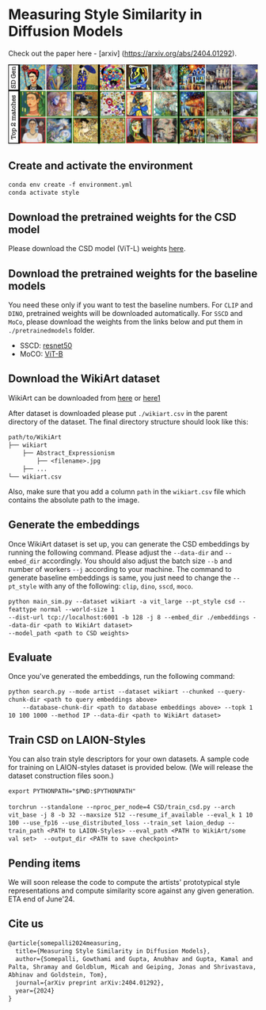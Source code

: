 # Measuring Style Similarity in Diffusion Models
Check out the paper here - [arxiv] (https://arxiv.org/abs/2404.01292).

![alt text](github_teaser.jpg "Generations from Stable Diffusion and corresponding matches from LAION-Styles split")

## Create and activate the environment

```
conda env create -f environment.yml
conda activate style
```

## Download the pretrained weights for the CSD model

Please download the CSD model (ViT-L) weights [here](https://drive.google.com/file/d/1FX0xs8p-C7Ob-h5Y4cUhTeOepHzXv_46/view?usp=sharing). 


## Download the pretrained weights for the baseline models

You need these only if you want to test the baseline numbers. For `CLIP` and `DINO`, pretrained weights will be downloaded automatically. For `SSCD` and `MoCo`, please download the weights
from the links below and put them in `./pretrainedmodels` folder.

* SSCD: [resnet50](https://dl.fbaipublicfiles.com/sscd-copy-detection/sscd_disc_mixup.torchscript.pt)
* MoCO: [ViT-B](https://dl.fbaipublicfiles.com/moco-v3/vit-b-300ep/vit-b-300ep.pth.tar)



## Download the WikiArt dataset
WikiArt can be downloaded from [here](https://drive.google.com/file/d/1vTChp3nU5GQeLkPwotrybpUGUXj12BTK/view?usp=drivesdk0)
or [here1](http://web.fsktm.um.edu.my/~cschan/source/ICIP2017/wikiart.zip)

After dataset is downloaded please put `./wikiart.csv` in the parent directory of the dataset. The final directory structure should look like this:
```
path/to/WikiArt
├── wikiart
    ├── Abstract_Expressionism
        ├── <filename>.jpg
    ├── ...
└── wikiart.csv
```

Also, make sure that you add a column `path` in the `wikiart.csv` file which contains the absolute path to the image.

## Generate the embeddings

Once WikiArt dataset is set up, you can generate the CSD embeddings by running the following command. Please adjust
the `--data-dir` and `--embed_dir` accordingly. You should also adjust the batch size `--b` and number of workers `--j`
according to your machine. The command to generate baseline embeddings is same, you just need to change the `--pt_style`
with any of the following: `clip`, `dino`, `sscd`, `moco`.

```angular2html
python main_sim.py --dataset wikiart -a vit_large --pt_style csd --feattype normal --world-size 1 
--dist-url tcp://localhost:6001 -b 128 -j 8 --embed_dir ./embeddings --data-dir <path to WikiArt dataset>
--model_path <path to CSD weights>
```

## Evaluate
Once you've generated the embeddings, run the following command:

```angular2html
python search.py --mode artist --dataset wikiart --chunked --query-chunk-dir <path to query embeddings above> 
    --database-chunk-dir <path to database embeddings above> --topk 1 10 100 1000 --method IP --data-dir <path to WikiArt dataset>
```

## Train CSD on LAION-Styles

You can also train style descriptors for your own datasets. A sample code for training on LAION-styles dataset is provided below. (We will release the dataset construction files soon.)

```
export PYTHONPATH="$PWD:$PYTHONPATH"

torchrun --standalone --nproc_per_node=4 CSD/train_csd.py --arch vit_base -j 8 -b 32 --maxsize 512 --resume_if_available --eval_k 1 10 100 --use_fp16 --use_distributed_loss --train_set laion_dedup --train_path <PATH to LAION-Styles> --eval_path <PATH to WikiArt/some val set>  --output_dir <PATH to save checkpoint>
```

## Pending items

We will soon release the code to compute the artists' prototypical style representations and compute similarity score against any given generation. ETA end of June'24.

## Cite us

```
@article{somepalli2024measuring,
  title={Measuring Style Similarity in Diffusion Models},
  author={Somepalli, Gowthami and Gupta, Anubhav and Gupta, Kamal and Palta, Shramay and Goldblum, Micah and Geiping, Jonas and Shrivastava, Abhinav and Goldstein, Tom},
  journal={arXiv preprint arXiv:2404.01292},
  year={2024}
}
```